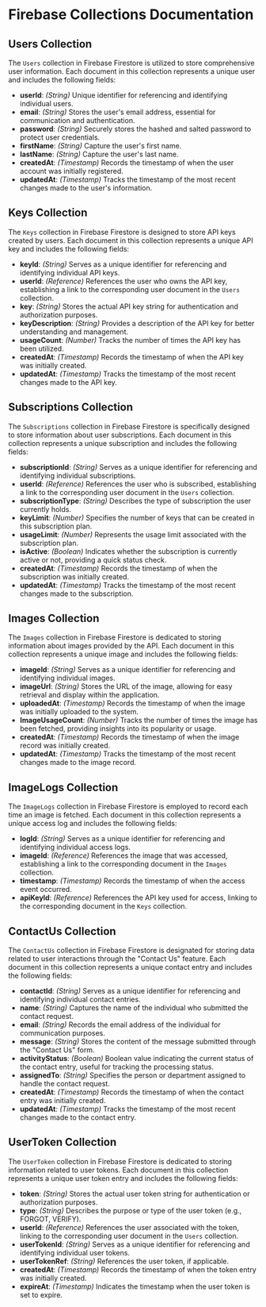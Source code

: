 # Firebase Collections Documentation

## Users Collection

The `Users` collection in Firebase Firestore is utilized to store comprehensive user information. Each document in this collection represents a unique user and includes the following fields:

- **userId**: _(String)_ Unique identifier for referencing and identifying individual users.
- **email**: _(String)_ Stores the user's email address, essential for communication and authentication.
- **password**: _(String)_ Securely stores the hashed and salted password to protect user credentials.
- **firstName**: _(String)_ Capture the user's first name.
- **lastName**: _(String)_ Capture the user's last name.
- **createdAt**: _(Timestamp)_ Records the timestamp of when the user account was initially registered.
- **updatedAt**: _(Timestamp)_ Tracks the timestamp of the most recent changes made to the user's information.

## Keys Collection

The `Keys` collection in Firebase Firestore is designed to store API keys created by users. Each document in this collection represents a unique API key and includes the following fields:

- **keyId**: _(String)_ Serves as a unique identifier for referencing and identifying individual API keys.
- **userId**: _(Reference)_ References the user who owns the API key, establishing a link to the corresponding user document in the `Users` collection.
- **key**: _(String)_ Stores the actual API key string for authentication and authorization purposes.
- **keyDescription**: _(String)_ Provides a description of the API key for better understanding and management.
- **usageCount**: _(Number)_ Tracks the number of times the API key has been utilized.
- **createdAt**: _(Timestamp)_ Records the timestamp of when the API key was initially created.
- **updatedAt**: _(Timestamp)_ Tracks the timestamp of the most recent changes made to the API key.

## Subscriptions Collection

The `Subscriptions` collection in Firebase Firestore is specifically designed to store information about user subscriptions. Each document in this collection represents a unique subscription and includes the following fields:

- **subscriptionId**: _(String)_ Serves as a unique identifier for referencing and identifying individual subscriptions.
- **userId**: _(Reference)_ References the user who is subscribed, establishing a link to the corresponding user document in the `Users` collection.
- **subscriptionType**: _(String)_ Describes the type of subscription the user currently holds.
- **keyLimit**: _(Number)_ Specifies the number of keys that can be created in this subscription plan.
- **usageLimit**: _(Number)_ Represents the usage limit associated with the subscription plan.
- **isActive**: _(Boolean)_ Indicates whether the subscription is currently active or not, providing a quick status check.
- **createdAt**: _(Timestamp)_ Records the timestamp of when the subscription was initially created.
- **updatedAt**: _(Timestamp)_ Tracks the timestamp of the most recent changes made to the subscription.

## Images Collection

The `Images` collection in Firebase Firestore is dedicated to storing information about images provided by the API. Each document in this collection represents a unique image and includes the following fields:

- **imageId**: _(String)_ Serves as a unique identifier for referencing and identifying individual images.
- **imageUrl**: _(String)_ Stores the URL of the image, allowing for easy retrieval and display within the application.
- **uploadedAt**: _(Timestamp)_ Records the timestamp of when the image was initially uploaded to the system.
- **ImageUsageCount**: _(Number)_ Tracks the number of times the image has been fetched, providing insights into its popularity or usage.
- **createdAt**: _(Timestamp)_ Records the timestamp of when the image record was initially created.
- **updatedAt**: _(Timestamp)_ Tracks the timestamp of the most recent changes made to the image record.

## ImageLogs Collection

The `ImageLogs` collection in Firebase Firestore is employed to record each time an image is fetched. Each document in this collection represents a unique access log and includes the following fields:

- **logId**: _(String)_ Serves as a unique identifier for referencing and identifying individual access logs.
- **imageId**: _(Reference)_ References the image that was accessed, establishing a link to the corresponding document in the `Images` collection.
- **timestamp**: _(Timestamp)_ Records the timestamp of when the access event occurred.
- **apiKeyId**: _(Reference)_ References the API key used for access, linking to the corresponding document in the `Keys` collection.

## ContactUs Collection

The `ContactUs` collection in Firebase Firestore is designated for storing data related to user interactions through the "Contact Us" feature. Each document in this collection represents a unique contact entry and includes the following fields:

- **contactId**: _(String)_ Serves as a unique identifier for referencing and identifying individual contact entries.
- **name**: _(String)_ Captures the name of the individual who submitted the contact request.
- **email**: _(String)_ Records the email address of the individual for communication purposes.
- **message**: _(String)_ Stores the content of the message submitted through the "Contact Us" form.
- **activityStatus**: _(Boolean)_ Boolean value indicating the current status of the contact entry, useful for tracking the processing status.
- **assignedTo**: _(String)_ Specifies the person or department assigned to handle the contact request.
- **createdAt**: _(Timestamp)_ Records the timestamp of when the contact entry was initially created.
- **updatedAt**: _(Timestamp)_ Tracks the timestamp of the most recent changes made to the contact entry.

## UserToken Collection

The `UserToken` collection in Firebase Firestore is dedicated to storing information related to user tokens. Each document in this collection represents a unique user token entry and includes the following fields:

- **token**: _(String)_ Stores the actual user token string for authentication or authorization purposes.
- **type**: _(String)_ Describes the purpose or type of the user token (e.g., FORGOT, VERIFY).
- **userId**: _(Reference)_ References the user associated with the token, linking to the corresponding user document in the `Users` collection.
- **userTokenId**: _(String)_ Serves as a unique identifier for referencing and identifying individual user tokens.
- **userTokenRef**: _(String)_ References the user token, if applicable.
- **createdAt**: _(Timestamp)_ Records the timestamp of when the token entry was initially created.
- **expireAt**: _(Timestamp)_ Indicates the timestamp when the user token is set to expire.